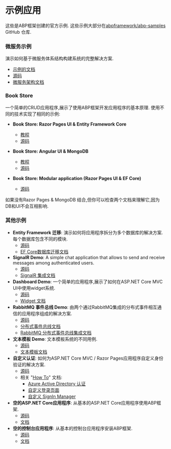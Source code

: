 # 示例应用

这些是ABP框架创建的官方示例. 这些示例大部分在[abpframework/abp-samples](https://github.com/abpframework/abp-samples) GitHub 仓库.

### 微服务示例

演示如何基于微服务体系结构构建系统的完整解决方案.

* [示例的文档](Microservice-Demo.md)
* [源码](https://github.com/abpframework/abp/tree/dev/samples/MicroserviceDemo)
* [微服务架构文档](../Microservice-Architecture.md)

### Book Store

一个简单的CRUD应用程序,展示了使用ABP框架开发应用程序的基本原理. 使用不同的技术实现了相同的示例:

* **Book Store: Razor Pages UI & Entity Framework Core**

  * [教程](https://docs.abp.io/en/abp/latest/Tutorials/Part-1?UI=MVC)
  * [源码](https://github.com/abpframework/abp-samples/tree/master/BookStore)

* **Book Store: Angular UI & MongoDB**

  * [教程](https://docs.abp.io/en/abp/latest/Tutorials/Part-1?UI=NG)
  * [源码](https://github.com/abpframework/abp-samples/tree/master/BookStore-Angular-MongoDb)

* **Book Store: Modular application (Razor Pages UI & EF Core)**

  * [源码](https://github.com/abpframework/abp-samples/tree/master/BookStore-Modular)

如果没有Razor Pages & MongoDB 结合,但你可以检查两个文档来理解它,因为DB和UI不会互相影响.

### 其他示例

* **Entity Framework 迁移**: 演示如何将应用程序拆分为多个数据库的解决方案. 每个数据库包含不同的模块.
  * [源码](https://github.com/abpframework/abp-samples/tree/master/DashboardDemo)
  * [EF Core数据库迁移文档](../Entity-Framework-Core-Migrations.md)
* **SignalR Demo**: A simple chat application that allows to send and receive messages among authenticated users.
  * [源码](https://github.com/abpframework/abp-samples/tree/master/SignalRDemo)
  * [SignalR 集成文档](../SignalR-Integration.md)
* **Dashboard Demo**: 一个简单的应用程序,展示了如何在ASP.NET Core MVC UI中使用widget系统.
  * [源码](https://github.com/abpframework/abp-samples/tree/master/DashboardDemo)
  * [Widget 文档](../UI/AspNetCore/Widgets.md)
* **RabbitMQ 事件总线 Demo**: 由两个通过RabbitMQ集成的分布式事件相互通信的应用程序组成的解决方案.
  * [源码](https://github.com/abpframework/abp-samples/tree/master/RabbitMqEventBus)
  * [分布式事件总线文档](../Distributed-Event-Bus.md)
  * [RabbitMQ 分布式事件总线集成文档](../Distributed-Event-Bus-RabbitMQ-Integration.md)
* **文本模板 Demo**: 文本模板系统的不同用例.
  * [源码](https://github.com/abpframework/abp-samples/tree/master/TextTemplateDemo)
  * [文本模板文档](../Text-Templating.md)
* **自定义认证**: 如何为ASP.NET Core MVC / Razor Pages应用程序自定义身份验证的解决方案.
  * [源码](https://github.com/abpframework/abp-samples/tree/master/aspnet-core/Authentication-Customization)
  * 相关 "[How To](../How-To/Index.md)" 文档:
    * [Azure Active Directory 认证](../How-To/Azure-Active-Directory-Authentication-MVC.md)
    * [自定义登录页面](../How-To/Customize-Login-Page-MVC.md)
    * [自定义 SignIn Manager](../How-To/Customize-SignIn-Manager.md)
* **空的ASP.NET Core应用程序**: 从基本的ASP.NET Core应用程序使用ABP框架.
  * [源码](https://github.com/abpframework/abp-samples/tree/master/BasicAspNetCoreApplication)
  * [文档](../Getting-Started-AspNetCore-Application.md)
* **空的控制台应用程序**: 从基本的控制台应用程序安装ABP框架.
  * [源码](https://github.com/abpframework/abp-samples/tree/master/BasicConsoleApplication)
  * [文档](../Getting-Started-Console-Application.md)